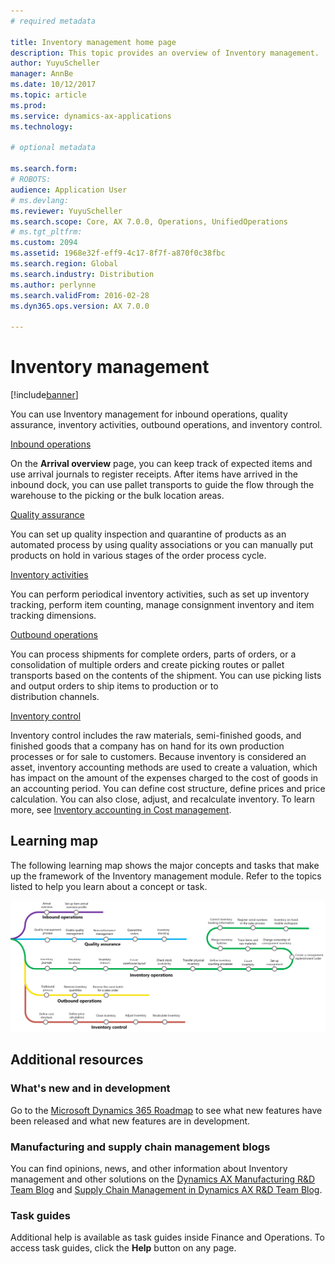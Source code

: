 ```yaml
---
# required metadata

title: Inventory management home page
description: This topic provides an overview of Inventory management.
author: YuyuScheller
manager: AnnBe
ms.date: 10/12/2017
ms.topic: article
ms.prod:
ms.service: dynamics-ax-applications
ms.technology:

# optional metadata

ms.search.form: 
# ROBOTS:
audience: Application User
# ms.devlang:
ms.reviewer: YuyuScheller
ms.search.scope: Core, AX 7.0.0, Operations, UnifiedOperations
# ms.tgt_pltfrm:
ms.custom: 2094
ms.assetid: 1968e32f-eff9-4c17-8f7f-a870f0c38fbc
ms.search.region: Global
ms.search.industry: Distribution
ms.author: perlynne
ms.search.validFrom: 2016-02-28
ms.dyn365.ops.version: AX 7.0.0

---
```


# Inventory management 

[!include[banner](../includes/banner.md)]

You can use Inventory management for inbound operations, quality assurance, inventory activities, outbound operations, and inventory control.

[Inbound operations](arrival-overview.md)

On the **Arrival overview** page, you can keep track of expected items and use arrival journals to register receipts. 
After items have arrived in the inbound dock, you can use pallet transports to guide the flow through the warehouse to the picking 
or the bulk location areas.

[Quality assurance](quality-management-processes.md)

You can set up quality inspection and quarantine of products as an automated process by using quality associations or you can manually put products on hold in various stages of the order process cycle.

[Inventory activities](inventory-journals.md)

You can perform periodical inventory activities, such as set up inventory tracking, perform item counting, manage consignment inventory and item tracking dimensions. 

[Outbound operations](outbound-process.md)

You can process shipments for complete orders, parts of orders, or a consolidation of multiple orders and create picking routes or pallet transports based on the contents of the shipment. You can use picking lists and output orders to ship items to production or to  
distribution channels.

[Inventory control](../cost-management/inventory-close.md)

Inventory control includes the raw materials, semi-finished goods, and finished goods that a company has on hand for its own 
production processes or for sale to customers. Because inventory is considered an asset, inventory accounting methods are used to create a valuation, which has impact on the amount of the expenses charged to the cost of goods in an accounting period. You can define cost structure, define prices and price calculation. You can also close, adjust, and recalculate inventory. To learn more, see [Inventory accounting in Cost management](../cost-management/inventory-close.md).

## Learning map

The following learning map shows the major concepts and tasks that make up the framework of the Inventory management module. Refer to the topics listed to help you learn about a concept or task.

[![Inventory learning map](./media/inventory-learning-map.png)](./media/inventory-learning-map.png)

## Additional resources

### What's new and in development

Go to the [Microsoft Dynamics 365 Roadmap](https://roadmap.dynamics.com/) to see what new features have been released and what new features are in development.

### Manufacturing and supply chain management blogs

You can find opinions, news, and other information about Inventory management and other solutions on the
[Dynamics AX Manufacturing R&D Team Blog](https://blogs.msdn.microsoft.com/axmfg) and [Supply Chain Management in Dynamics AX R&D Team Blog](https://blogs.msdn.microsoft.com/dynamicsaxscm).

### Task guides

Additional help is available as task guides inside Finance and Operations. To access task guides, click the **Help** button on any page.


